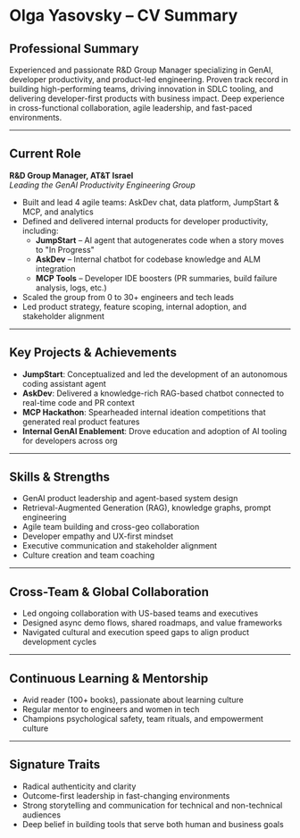 # Olga Yasovsky – CV Summary

## Professional Summary

Experienced and passionate R&D Group Manager specializing in GenAI, developer productivity, and product-led engineering. Proven track record in building high-performing teams, driving innovation in SDLC tooling, and delivering developer-first products with business impact. Deep experience in cross-functional collaboration, agile leadership, and fast-paced environments.

---

## Current Role

**R&D Group Manager, AT&T Israel**  
*Leading the GenAI Productivity Engineering Group*

- Built and lead 4 agile teams: AskDev chat, data platform, JumpStart & MCP, and analytics
- Defined and delivered internal products for developer productivity, including:
  - **JumpStart** – AI agent that autogenerates code when a story moves to "In Progress"
  - **AskDev** – Internal chatbot for codebase knowledge and ALM integration
  - **MCP Tools** – Developer IDE boosters (PR summaries, build failure analysis, logs, etc.)
- Scaled the group from 0 to 30+ engineers and tech leads
- Led product strategy, feature scoping, internal adoption, and stakeholder alignment

---

## Key Projects & Achievements

- **JumpStart**: Conceptualized and led the development of an autonomous coding assistant agent
- **AskDev**: Delivered a knowledge-rich RAG-based chatbot connected to real-time code and PR context
- **MCP Hackathon**: Spearheaded internal ideation competitions that generated real product features
- **Internal GenAI Enablement**: Drove education and adoption of AI tooling for developers across org

---

## Skills & Strengths

- GenAI product leadership and agent-based system design
- Retrieval-Augmented Generation (RAG), knowledge graphs, prompt engineering
- Agile team building and cross-geo collaboration
- Developer empathy and UX-first mindset
- Executive communication and stakeholder alignment
- Culture creation and team coaching

---

## Cross-Team & Global Collaboration

- Led ongoing collaboration with US-based teams and executives
- Designed async demo flows, shared roadmaps, and value frameworks
- Navigated cultural and execution speed gaps to align product development cycles

---

## Continuous Learning & Mentorship

- Avid reader (100+ books), passionate about learning culture
- Regular mentor to engineers and women in tech
- Champions psychological safety, team rituals, and empowerment culture

---

## Signature Traits

- Radical authenticity and clarity
- Outcome-first leadership in fast-changing environments
- Strong storytelling and communication for technical and non-technical audiences
- Deep belief in building tools that serve both human and business goals

